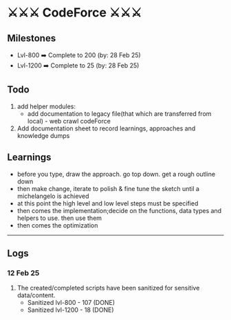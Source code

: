 
# ⚔️⚔️⚔️ CodeForce ⚔️⚔️⚔️

## Milestones
* Lvl-800 ➡️ Complete to 200 (by: 28 Feb 25)
* Lvl-1200 ➡️ Complete to 25 (by: 28 Feb 25)

## Todo
1. add helper modules: 
   - add documentation to legacy file(that which are transferred from local) - web crawl codeForce 
2. Add documentation sheet to record learnings, approaches and knowledge dumps

## Learnings
* before you type, draw the approach. go top down. get a rough outline down
* then make change, iterate to polish & fine tune the sketch until a michelangelo is achieved
* at this point the high level and low level steps must be specified
* then comes the implementation;decide on the functions, data types and helpers to use. then use them
* then comes the optimization


<hr>

## Logs
### 12 Feb 25
1. The created/completed scripts have been sanitized for sensitive data/content. 
    * Sanitized lvl-800 - 107 (DONE)
    * Sanitized lvl-1200 - 18 (DONE)
